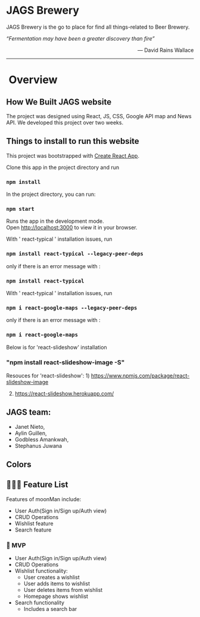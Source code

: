 # JAGS Brewery

JAGS Brewery is the go to place for find all things-related to Beer Brewery.

<p style="text-align: justify"><em>“Fermentation may have been a greater discovery than fire”</em></p>
<p style="text-align: right">― David Rains Wallace</p>

<hr>


# &nbsp;Overview

## How We Built JAGS website

The project was designed using React, JS, CSS, Google API map and News API. We developed this project over two weeks.  

## Things to install to run this website

This project was bootstrapped with [Create React App](https://github.com/facebook/create-react-app).

Clone this app in the project directory and run 

### `npm install` 


In the project directory, you can run:

### `npm start`

Runs the app in the development mode.\
Open [http://localhost:3000](http://localhost:3000) to view it in your browser.

With ' react-typical ' installation issues, run 
### `npm install react-typical --legacy-peer-deps` 

only if there is an error message with :
### `npm install react-typical`

With ' react-typical ' installation issues, run 
### `npm i react-google-maps --legacy-peer-deps` 

only if there is an error message with :
### `npm i react-google-maps `



Below is for 'react-slideshow' installation
### "npm install react-slideshow-image -S"
Resouces for 'react-slideshow':
    1) https://www.npmjs.com/package/react-slideshow-image

2) https://react-slideshow.herokuapp.com/


## JAGS team:

- Janet Nieto,
- Aylin Guillen,
- Godbless Amankwah,
- Stephanus Juwana

## Colors


## 👩🏽‍🚀 Feature List

Features of moonMan include:

- User Auth(Sign in/Sign up/Auth view)
- CRUD Operations
- Wishlist feature
- Search feature

### 🚀 MVP

- User Auth(Sign in/Sign up/Auth view)
- CRUD Operations
- Wishlist functionality:
  - User creates a wishlist
  - User adds items to wishlist
  - User deletes items from wishlist
  - Homepage shows wishlist
- Search functionality
  - Includes a search bar
